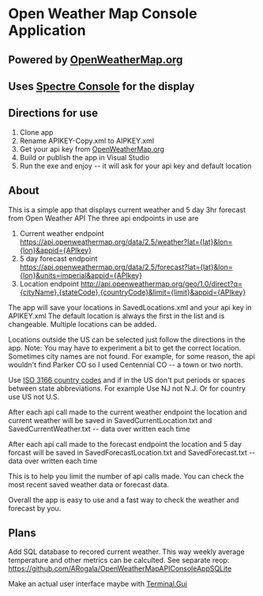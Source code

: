 # Open Weather Map Console Application

## Powered by [OpenWeatherMap.org](https://openweathermap.org/)
## Uses [Spectre Console](https://github.com/spectreconsole/spectre.console) for the display

## Directions for use

1. Clone app
2. Rename APIKEY-Copy.xml to AIPKEY.xml
3. Get your api key from [OpenWeatherMap.org](https://openweathermap.org/)
3. Build or publish the app in Visual Studio
4. Run the exe and enjoy -- it will ask for your api key and default location

## About
This is a simple app that displays current weather and 5 day 3hr forecast from Open Weather API
The three api endpoints in use are 

1. Current weather endpoint https://api.openweathermap.org/data/2.5/weather?lat={lat}&lon={lon}&appid={APIkey}
2. 5 day forecast endpoint https://api.openweathermap.org/data/2.5/forecast?lat={lat}&lon={lon}&units=imperial&appid={APIkey}
3. Location endpoint http://api.openweathermap.org/geo/1.0/direct?q={cityName},{stateCode},{countryCode}&limit={limit}&appid={APIkey}

The app will save your locations in SavedLocations.xml and your api key in APIKEY.xml
The default location is always the first in the list and is changeable.
Multiple locations can be added. 

Locations outside the US can be selected just follow the directions in the app.
Note: You may have to experiment a bit to get the correct location. Sometimes city names are not found.
For example, for some reason, the api wouldn't find Parker CO so I used Centennial CO -- a town or two north. 

Use [ISO 3166 country codes](https://en.wikipedia.org/wiki/List_of_ISO_3166_country_codes) and if in the US don't put periods or spaces between 
state abbreviations. For example Use NJ not N.J. Or for country use US not U.S. 

After each api call made to the current weather endpoint the location and current weather will be saved
in SavedCurrentLocation.txt and SavedCurrentWeather.txt -- data over written each time

After each api call made to the forecast endpoint the location and 5 day forcast will be saved 
in SavedForecastLocation.txt and SavedForecast.txt -- data over written each time

This is to help you limit the number of api calls made. You can check the most recent saved weather data or forecast data.

Overall the app is easy to use and a fast way to check the weather and forecast by you.

## Plans
Add SQL database to recored current weather. This way weekly average temperature and other metrics can be calculted.
See separate reop: https://github.com/ARogala/OpenWeatherMapAPIConsoleAppSQLite 

Make an actual user interface maybe with [Terminal.Gui](https://github.com/gui-cs/Terminal.Gui)


